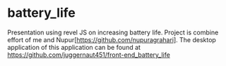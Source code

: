 # battery_life
Presentation using revel JS on increasing battery life. Project is combine effort of me and Nupur[https://github.com/nupuragrahari].
The desktop application of this application can be found at https://github.com/juggernaut451/front-end_battery_life

